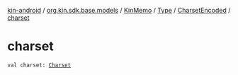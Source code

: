 [kin-android](../../../../index.md) / [org.kin.sdk.base.models](../../../index.md) / [KinMemo](../../index.md) / [Type](../index.md) / [CharsetEncoded](index.md) / [charset](./charset.md)

# charset

`val charset: `[`Charset`](https://docs.oracle.com/javase/6/docs/api/java/nio/charset/Charset.html)